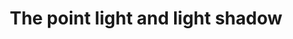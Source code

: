 ---
layout: single
title:  "The point light and light shadow"
sidebar:
  nav: "tutorials"
comments: true
---